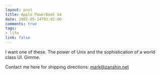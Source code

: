 ```yaml
--- 
layout: post
title: Apple PowerBook G4
date: 2002-05-14T03:02:00
comments: true
tags:
- life
link: false
---
```

I want one of these. The power of Unix and the sophistication of a world class UI. Gimme.

Contact me here for shipping directions: <a href="mailto:mark@zanshin.net">mark@zanshin.net</a>
